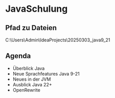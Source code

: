 # JavaSchulung

## Pfad zu Dateien

C:\Users\Admin\IdeaProjects\20250303_java9_21

## Agenda

* Überblick Java
* Neue Sprachfeatures Java 9-21
* Neues in der JVM
* Ausblick Java 22+
* OpenRewrite
